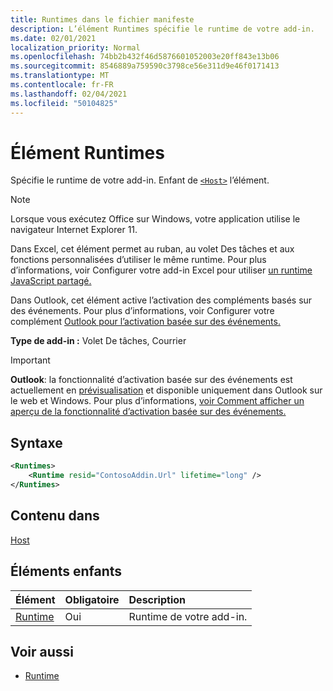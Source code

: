 ```yaml
---
title: Runtimes dans le fichier manifeste
description: L’élément Runtimes spécifie le runtime de votre add-in.
ms.date: 02/01/2021
localization_priority: Normal
ms.openlocfilehash: 74bb2b432f46d5876601052003e20ff843e13b06
ms.sourcegitcommit: 8546889a759590c3798ce56e311d9e46f0171413
ms.translationtype: MT
ms.contentlocale: fr-FR
ms.lasthandoff: 02/04/2021
ms.locfileid: "50104825"
---
```

# <a name="runtimes-element"></a>Élément Runtimes

Spécifie le runtime de votre add-in. Enfant de [`<Host>`](host.md) l’élément.

> [!NOTE]
> Lorsque vous exécutez Office sur Windows, votre application utilise le navigateur Internet Explorer 11.

Dans Excel, cet élément permet au ruban, au volet Des tâches et aux fonctions personnalisées d’utiliser le même runtime. Pour plus d’informations, voir Configurer votre add-in Excel pour utiliser [un runtime JavaScript partagé.](../../develop/configure-your-add-in-to-use-a-shared-runtime.md)

Dans Outlook, cet élément active l’activation des compléments basés sur des événements. Pour plus d’informations, voir Configurer votre complément [Outlook pour l’activation basée sur des événements.](../../outlook/autolaunch.md)

**Type de add-in :** Volet De tâches, Courrier

> [!IMPORTANT]
> **Outlook**: la fonctionnalité d’activation basée sur des événements est actuellement en [prévisualisation](../../reference/objectmodel/preview-requirement-set/outlook-requirement-set-preview.md) et disponible uniquement dans Outlook sur le web et Windows. Pour plus d’informations, [voir Comment afficher un aperçu de la fonctionnalité d’activation basée sur des événements.](../../outlook/autolaunch.md#how-to-preview-the-event-based-activation-feature)

## <a name="syntax"></a>Syntaxe

```XML
<Runtimes>
    <Runtime resid="ContosoAddin.Url" lifetime="long" />
</Runtimes>
```

## <a name="contained-in"></a>Contenu dans

[Host](host.md)

## <a name="child-elements"></a>Éléments enfants

|  Élément |  Obligatoire  |  Description  |
|:-----|:-----|:-----|
| [Runtime](runtime.md) | Oui |  Runtime de votre add-in. |

## <a name="see-also"></a>Voir aussi

- [Runtime](runtime.md)

